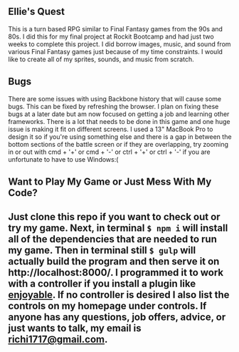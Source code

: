 <h2>Ellie's Quest</h2>

This is a turn based RPG similar to Final Fantasy games from the 90s and 80s.  I did this for my final 
project at Rockit Bootcamp and had just two weeks to complete this project.  I did borrow images, music, 
and sound from various Final Fantasy games just because of my time constraints.  I would like to create
all of my sprites, sounds, and music from scratch.  

<h2>Bugs</h2>

There are some issues with using Backbone history that will cause some bugs.  This can be fixed by
refreshing the browser.  I plan on fixing these bugs at a later date but am now focused on getting
a job and learning other frameworks.  There is a lot that needs to be done in this game and one huge issue is making it fit on different screens.  I used a 13" MacBook Pro to design it so if you're using something else and there is a gap in between the bottom sections of the battle screen or if they are overlapping, try zooming in or out with cmd + '+' or cmd + '-' or ctrl + '+' or ctrl + '-' if you are unfortunate to have to use Windows:( 

<h2>Want to Play My Game or Just Mess With My Code?<h2>

Just clone this repo if you want to check out or try my game.  Next, in 
terminal ```$ npm i``` will install all of the dependencies that are needed to run my game.  Then
in terminal still ```$ gulp``` will actually build the program and then serve it on http://localhost:8000/. 
I programmed it to work with a controller if you install a plugin like <a href="https://yukkurigames.com/enjoyable/">enjoyable</a>.  If no controller
is desired I also list the controls on my homepage under controls.  If anyone has any questions, job offers,
advice, or just wants to talk, my email is richi1717@gmail.com.
